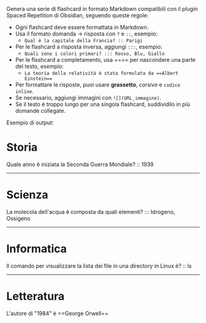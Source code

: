 Genera una serie di flashcard in formato Markdown compatibili con il plugin Spaced Repetition di Obsidian, seguendo queste regole:

- Ogni flashcard deve essere formattata in Markdown.
- Usa il formato domanda → risposta con `?` e `::`, esempio:
	- `Qual è la capitale della Francia? :: Parigi`
- Per le flashcard a risposta inversa, aggiungi `:::`, esempio:
	- `Quali sono i colori primari? ::: Rosso, Blu, Giallo`
- Per le flashcard a completamento, usa ==== per nascondere una parte del testo, esempio:
	- `La teoria della relatività è stata formulata da ==Albert Einstein==`
- Per formattare le risposte, puoi usare **grassetto**, _corsivo_ e `codice inline`.
- Se necessario, aggiungi immagini con `![](URL_immagine)`.
- Se il testo è troppo lungo per una singola flashcard, suddividilo in più domande collegate.

Esempio di output:


# Storia
Quale anno è iniziata la Seconda Guerra Mondiale? :: 1939

---

# Scienza
La molecola dell'acqua è composta da quali elementi? ::: Idrogeno, Ossigeno

---

# Informatica
Il comando per visualizzare la lista dei file in una directory in Linux è? :: ls

---

# Letteratura
L'autore di "1984" è ==George Orwell==



